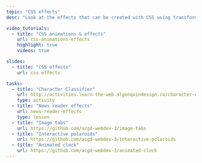 ```yaml
---
topic: "CSS effects"
desc: "Look at the effects that can be created with CSS using transforms, transition and animations."

video_tutorials:
  - title: "CSS animations & effects"
    url: css-animations-effects
    highlight: true
    videos: true

slides:
  - title: "CSS effects"
    url: css-effects

tasks:
  - title: "Character Classifier"
    url: http://activities.learn-the-web.algonquindesign.ca/character-classifier/
    type: activity
  - title: "News reader effects"
    url: news-reader-effects
    type: lesson
  - title: "Image tabs"
    url: https://github.com/acgd-webdev-3/image-tabs
  - title: "Interactive polaroids"
    url: https://github.com/acgd-webdev-3/interactive-polaroids
  - title: "Animated clock"
    url: https://github.com/acgd-webdev-3/animated-clock
---
```

